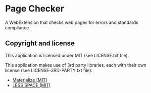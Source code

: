 # Page Checker

A WebExtension that checks web pages for errors and standards compliance.


## Copyright and license

This application is licensed under MIT (see LICENSE.txt file).

This application makes use of 3rd party libraries, each with their own license (see LICENSE-3RD-PARTY.txt file):

- [Materialize (MIT)](https://github.com/Dogfalo/materialize)
- [LESS SPACE (MIT)](https://github.com/Eomerx/less-space)
